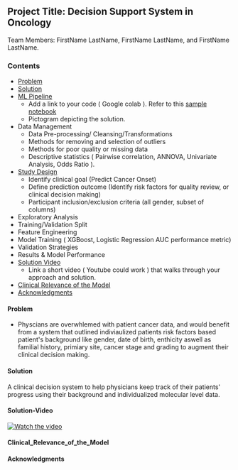 ## Project Title: Decision Support System in Oncology

Team Members: FirstName LastName, FirstName LastName, and FirstName LastName.

### Contents

* [Problem](#Problem)
* [Solution](#Solution)
* [ML Pipeline](#ML-Pipeline)
  * Add a link to your code ( Google colab ). Refer to this [sample notebook](https://colab.research.google.com/drive/1GFtlNPVoSZ1RHcb2DvUzaLY8mEgdqeAV?usp=sharing)
  * Pictogram depicting the solution.
* Data Management 
  * Data Pre-processing/ Cleansing/Transformations
  * Methods for removing and selection of outliers
  * Methods for poor quality or missing data
  * Descriptive statistics ( Pairwise correlation, ANNOVA, Univariate Analysis, Odds Ratio ).
* [Study Design](#Study-Design)
  * Identify clinical goal (Predict Cancer Onset)
  * Define prediction outcome (Identify risk factors for quality review, or clinical decision making)
  * Participant inclusion/exclusion criteria (all gender, subset of columns)
* Exploratory Analysis
* Training/Validation Split
* Feature Engineering
* Model Training ( XGBoost, Logistic Regression AUC performance metric)
* Validation Strategies
* Results & Model Performance
* [Solution Video](#Solution-Video)
  * Link a short video ( Youtube could work ) that walks through your approach and solution.
* [Clinical Relevance of the Model](#Clinical_Relevance_of_the_Model)
* [Acknowledgments](#acknowledgments)

#### Problem
- Physcians are overwhlemed with patient cancer data, and would benefit from a system that outlined indiviaulized patients risk factors based  patient's background like gender, date of birth, enthicity aswell as familial history, primiary site, cancer stage and grading to augment their clinical decision making. 

#### Solution
A clinical decision system to help physicians keep track of their patients' progress using their background and individualized molecular level data.

#### Solution-Video

[![Watch the video](https://github.com/Code-and-Response/Liquid-Prep/blob/master/images/IBM-interview-video-image.png)](https://youtu.be/vOgCOoy_Bx0)


#### Clinical_Relevance_of_the_Model

#### Acknowledgments
